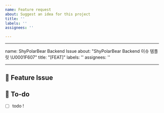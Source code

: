 ```yaml
---
name: Feature request
about: Suggest an idea for this project
title: ''
labels: ''
assignees: ''

---
```


---
name: ShyPolarBear Backend Issue
about: "ShyPolarBear Backend 이슈 템플릿 \U0001F607"
title: "[FEAT]"
labels: ''
assignees: ''

---

## 📌  Feature Issue
<!-- 구현할 기능에 대해 설명해주세요. -->

## 📝  To-do
<!-- 해야 할 일들을 적어주세요. -->
- [ ] todo !
